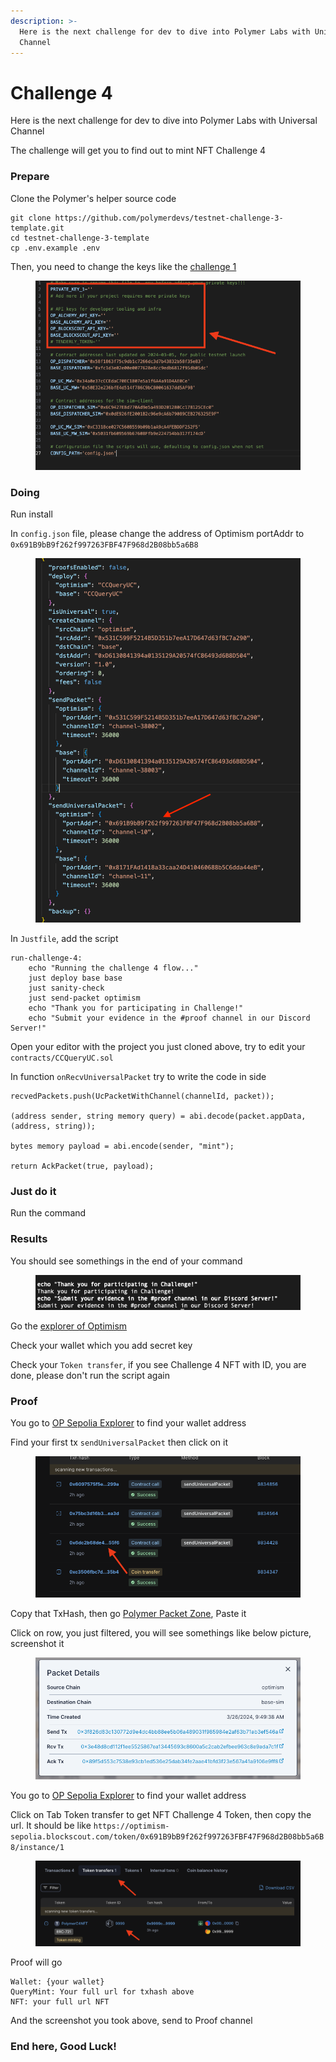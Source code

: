 ```yaml
---
description: >-
  Here is the next challenge for dev to dive into Polymer Labs with Universal
  Channel
---
```


# Challenge 4

Here is the next challenge for dev to dive into Polymer Labs with Universal Channel

The challenge will get you to find out to mint NFT Challenge 4

### Prepare <a href="#prepare" id="prepare"></a>

Clone the Polymer's helper source code

```
git clone https://github.com/polymerdevs/testnet-challenge-3-template.git
cd testnet-challenge-3-template
cp .env.example .env
```

Then, you need to change the keys like the [challenge 1](challenge-1.md)

<figure><img src="../.gitbook/assets/image (22).png" alt=""><figcaption></figcaption></figure>

### Doing <a href="#doing" id="doing"></a>

Run install

In `config.json` file, please change the address of Optimism portAddr to `0x691B9bB9f262f997263FBF47F968d2B08bb5a6B8`

<figure><img src="../.gitbook/assets/image (23).png" alt=""><figcaption></figcaption></figure>

In `Justfile`, add the script

```
run-challenge-4:
    echo "Running the challenge 4 flow..."
    just deploy base base
    just sanity-check
    just send-packet optimism
    echo "Thank you for participating in Challenge!"
    echo "Submit your evidence in the #proof channel in our Discord Server!"
```

Open your editor with the project you just cloned above, try to edit your `contracts/CCQueryUC.sol`

In function `onRecvUniversalPacket` try to write the code in side

```
recvedPackets.push(UcPacketWithChannel(channelId, packet));

(address sender, string memory query) = abi.decode(packet.appData, (address, string));

bytes memory payload = abi.encode(sender, "mint");

return AckPacket(true, payload);
```

### Just do it <a href="#just-do-it" id="just-do-it"></a>

Run the command

### Results <a href="#results" id="results"></a>

You should see somethings in the end of your command

<figure><img src="../.gitbook/assets/image (24).png" alt=""><figcaption></figcaption></figure>

Go the [explorer of Optimism](https://optimism-sepolia.blockscout.com/)

Check your wallet which you add secret key

Check your `Token transfer`, if you see Challenge 4 NFT with ID, you are done, please don't run the script again

### Proof <a href="#proof" id="proof"></a>

You go to [OP Sepolia Explorer](https://optimism-sepolia.blockscout.com/) to find your wallet address

Find your first tx `sendUniversalPacket` then click on it

<figure><img src="../.gitbook/assets/image (25).png" alt=""><figcaption></figcaption></figure>

Copy that TxHash, then go [Polymer Packet Zone](https://sepolia.polymer.zone/packets), Paste it

Click on row, you just filtered, you will see somethings like below picture, screenshot it

<figure><img src="../.gitbook/assets/image (26).png" alt=""><figcaption></figcaption></figure>

You go to [OP Sepolia Explorer](https://optimism-sepolia.blockscout.com/) to find your wallet address

Click on Tab Token transfer to get NFT Challenge 4 Token, then copy the url. It should be like `https://optimism-sepolia.blockscout.com/token/0x691B9bB9f262f997263FBF47F968d2B08bb5a6B8/instance/1`

<figure><img src="../.gitbook/assets/image (27).png" alt=""><figcaption></figcaption></figure>

Proof will go

```
Wallet: {your wallet}
QueryMint: Your full url for txhash above
NFT: your full url NFT 
```

And the screenshot you took above, send to Proof channel

### End here, Good Luck! <a href="#end-here-good-luck" id="end-here-good-luck"></a>
